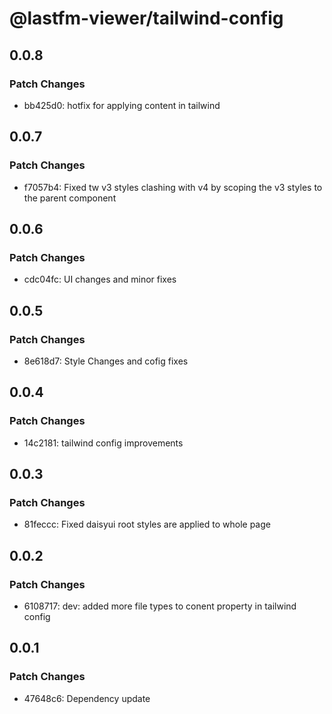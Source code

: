 # @lastfm-viewer/tailwind-config

## 0.0.8

### Patch Changes

- bb425d0: hotfix for applying content in tailwind

## 0.0.7

### Patch Changes

- f7057b4: Fixed tw v3 styles clashing with v4 by scoping the v3 styles to the parent component

## 0.0.6

### Patch Changes

- cdc04fc: UI changes and minor fixes

## 0.0.5

### Patch Changes

- 8e618d7: Style Changes and cofig fixes

## 0.0.4

### Patch Changes

- 14c2181: tailwind config improvements

## 0.0.3

### Patch Changes

- 81feccc: Fixed daisyui root styles are applied to whole page

## 0.0.2

### Patch Changes

- 6108717: dev: added more file types to conent property in tailwind config

## 0.0.1

### Patch Changes

- 47648c6: Dependency update
